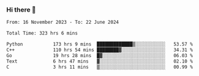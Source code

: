 ### Hi there 👋

<!--
**floyiac/floyiac** is a ✨ _special_ ✨ repository because its `README.md` (this file) appears on your GitHub profile.

Here are some ideas to get you started:

- 🔭 I’m currently working on ...
- 🌱 I’m currently learning ...
- 👯 I’m looking to collaborate on ...
- 🤔 I’m looking for help with ...
- 💬 Ask me about ...
- 📫 How to reach me: ...
- 😄 Pronouns: ...
- ⚡ Fun fact: ...
-->

<!--START_SECTION:waka-->

```txt
From: 16 November 2023 - To: 22 June 2024

Total Time: 323 hrs 6 mins

Python           173 hrs 9 mins  █████████████▒░░░░░░░░░░░   53.57 %
C++              110 hrs 54 mins ████████▓░░░░░░░░░░░░░░░░   34.31 %
Go               19 hrs 28 mins  █▓░░░░░░░░░░░░░░░░░░░░░░░   06.03 %
Text             6 hrs 47 mins   ▓░░░░░░░░░░░░░░░░░░░░░░░░   02.10 %
C                3 hrs 11 mins   ▒░░░░░░░░░░░░░░░░░░░░░░░░   00.99 %
```

<!--END_SECTION:waka-->
